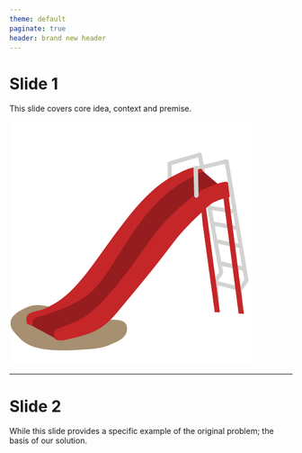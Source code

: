 ```yaml
---
theme: default
paginate: true
header: brand new header
---
```


# Slide 1

This slide covers core idea, context and premise.

![this is a slide](assets/large_slide.png)

---

# Slide 2

While this slide provides a specific example of the original problem; the basis of our solution.